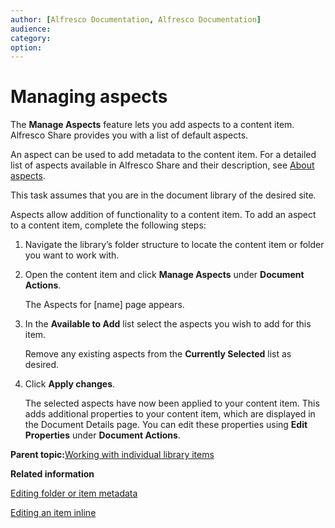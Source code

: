 ```yaml
---
author: [Alfresco Documentation, Alfresco Documentation]
audience: 
category: 
option: 
---
```


# Managing aspects

The **Manage Aspects** feature lets you add aspects to a content item. Alfresco Share provides you with a list of default aspects.

An aspect can be used to add metadata to the content item. For a detailed list of aspects available in Alfresco Share and their description, see [About aspects](../concepts/aspect-about.md).

This task assumes that you are in the document library of the desired site.

Aspects allow addition of functionality to a content item. To add an aspect to a content item, complete the following steps:

1.  Navigate the library’s folder structure to locate the content item or folder you want to work with.

2.  Open the content item and click **Manage Aspects** under **Document Actions**.

    The Aspects for \[name\] page appears.

3.  In the **Available to Add** list select the aspects you wish to add for this item.

    Remove any existing aspects from the **Currently Selected** list as desired.

4.  Click **Apply changes**.

    The selected aspects have now been applied to your content item. This adds additional properties to your content item, which are displayed in the Document Details page. You can edit these properties using **Edit Properties** under **Document Actions**. 


**Parent topic:**[Working with individual library items](../concepts/library-items-individual.md)

**Related information**  


[Editing folder or item metadata](library-item-edit-metadata.md)

[Editing an item inline](library-item-edit-inline.md)

